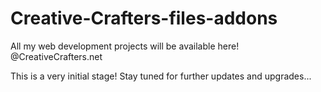 # Creative-Crafters-files-addons
All my web development projects will be available here! @CreativeCrafters.net

This is a very initial stage! Stay tuned for further updates and upgrades...
